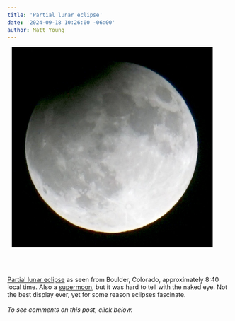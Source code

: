 ```yaml
---
title: 'Partial lunar eclipse'
date: '2024-09-18 10:26:00 -06:00'
author: Matt Young
---
```


<figure class="on-the-left-side" style="margin-top: 10px; margin-right: 40px; margin-bottom: 10px; margin-left: 10px;">
<img src="/uploads/2024/DSC05907_Partial_Eclipse.jpg" alt="Partial eclipse"/>
<figcaption>
</figcaption>
</figure><br/><br/><br/>
<a href="https://www.timeanddate.com/eclipse/in/usa/boulder?iso=20240918">Partial lunar eclipse</a> as seen from Boulder, Colorado, approximately 8:40 local time. Also a <a href="https://www.space.com/harvest-moon-supermoon-lunar-eclipse-september-photos">supermoon</a>, but it was hard to tell with the naked eye. Not the best display ever, yet for some reason eclipses fascinate.<br/><br/>
<i>To see comments on this post, click below.</i>
<!--more-->

